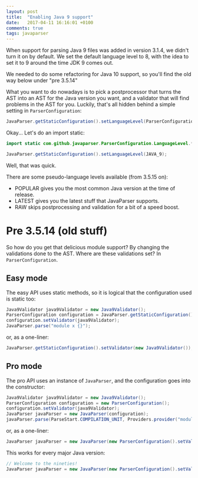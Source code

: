 ```yaml
---
layout: post
title:  "Enabling Java 9 support"
date:   2017-04-11 16:16:01 +0100
comments: true
tags: javaparser
---
```

When support for parsing Java 9 files was added in version 3.1.4,
we didn't turn it on by default.
We set the default language level to 8,
with the idea to set it to 9 around the time JDK 9 comes out.

We needed to do some refactoring for Java 10 support,
so you'll find the old way below under "pre 3.5.14"

What you want to do nowadays is to pick a postprocessor that
turns the AST into an AST for the Java version you want,
and a validator that will find problems in the AST for you.
Luckily, that's all hidden behind a simple setting in `ParserConfiguration`:

```java
JavaParser.getStaticConfiguration().setLanguageLevel(ParserConfiguration.LanguageLevel.JAVA_9);
```

Okay... Let's do an import static:

```java
import static com.github.javaparser.ParserConfiguration.LanguageLevel.*;

JavaParser.getStaticConfiguration().setLanguageLevel(JAVA_9);
```

Well, that was quick.

There are some pseudo-language levels available (from 3.5.15 on):
- POPULAR gives you the most common Java version at the time of release.
- LATEST gives you the latest stuff that JavaParser supports.
- RAW skips postprocessing and validation for a bit of a speed boost.

# Pre 3.5.14 (old stuff)

So how do you get that delicious module support?
By changing the validations done to the AST.
Where are these validations set?
In `ParserConfiguration`.

## Easy mode

The easy API uses static methods,
so it is logical that the configuration used is static too:
 
```java
Java9Validator java9Validator = new Java9Validator();
ParserConfiguration configuration = JavaParser.getStaticConfiguration();
configuration.setValidator(java9Validator);
JavaParser.parse("module x {}");
```
or, as a one-liner:
```java
JavaParser.getStaticConfiguration().setValidator(new Java9Validator());
```
## Pro mode

The pro API uses an instance of `JavaParser`,
and the configuration goes into the constructor:

```java
Java9Validator java9Validator = new Java9Validator();
ParserConfiguration configuration = new ParserConfiguration();
configuration.setValidator(java9Validator);
JavaParser javaParser = new JavaParser(configuration);
javaParser.parse(ParseStart.COMPILATION_UNIT, Providers.provider("module x {}"));
```

or, as a one-liner:
```java
JavaParser javaParser = new JavaParser(new ParserConfiguration().setValidator(new Java9Validator()));
```

This works for every major Java version:

```java
// Welcome to the nineties!
JavaParser javaParser = new JavaParser(new ParserConfiguration().setValidator(new Java1_0Validator()));
```
